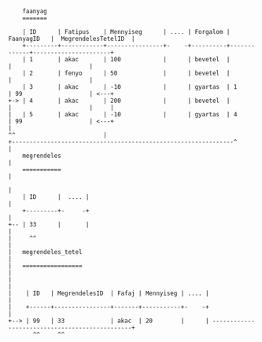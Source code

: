 

        faanyag
        =======

        | ID      | Fatipus    | Mennyiseg      | .... | Forgalom | FaanyagID   |  MegrendelesTetelID  |
        +---------+------------+----------------+-    -+----------+-------------+----------------------+
        | 1       | akac       | 100            |      | bevetel  |             |                      |
        | 2       | fenyo      | 50             |      | bevetel  |             |                      |
        | 3       | akac       | -10            |      | gyartas  | 1           | 99                   | <---+
    +-> | 4       | akac       | 200            |      | bevetel  |             |                      |     |
    |   | 5       | akac       | -10            |      | gyartas  | 4           | 99                   | <---+
    |                                                                             ^^                         |
    +---------------------------------------------------------------^                                        |
        megrendeles                                                                                          |
        ===========                                                                                          |
                                                                                                             |
        | ID      |  .... |                                                                                  |
        +---------+-     -+                                                                                  |
    +-- | 33      |       |                                                                                  |
    |     ^^                                                                                                 |
    |   megrendeles_tetel                                                                                    |
    |   =================                                                                                    |
    |                                                                                                        |
    |    | ID   | MegrendelesID  | Fafaj | Mennyiseg | .... |                                                |
    |    +------+----------------+-------+-----------+-    -+                                                |
    +--> | 99   | 33             | akac  | 20        |      | -----------------------------------------------+
           ^^     ^^